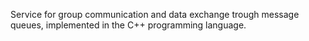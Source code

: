 Service for group communication and data exchange trough message queues, implemented in the C++ programming language.

